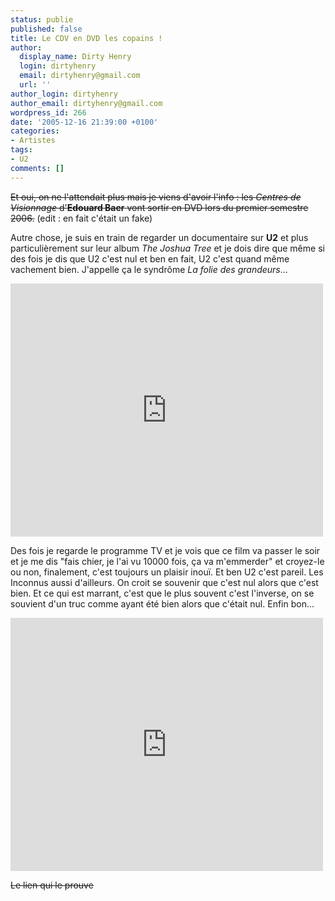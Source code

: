 ```yaml
---
status: publie
published: false
title: Le CDV en DVD les copains !
author:
  display_name: Dirty Henry
  login: dirtyhenry
  email: dirtyhenry@gmail.com
  url: ''
author_login: dirtyhenry
author_email: dirtyhenry@gmail.com
wordpress_id: 266
date: '2005-12-16 21:39:00 +0100'
categories:
- Artistes
tags:
- U2
comments: []
---
```

<strike>Et oui, on ne l'attendait plus mais je viens d'avoir l'info : les *Centres de Visionnage* d'__Edouard Baer__ vont sortir en DVD lors du premier semestre 2006.</strike> (edit : en fait c'était un fake)

Autre chose, je suis en train de regarder un documentaire sur __U2__ et plus particulièrement sur leur album *The Joshua Tree* et je dois dire que même si des fois je dis que U2 c'est nul et ben en fait, U2 c'est quand même vachement bien. J'appelle ça le syndrôme *La folie des grandeurs*... 

<iframe title="YouTube video player" width="500" height="405" src="http://www.youtube.com/embed/SP6LgtZuBMk?rel=0" frameborder="0" allowfullscreen></iframe>

Des fois je regarde le programme TV et je vois que ce film va passer le soir et je me dis "fais chier, je l'ai vu 10000 fois, ça va m'emmerder" et croyez-le ou non, finalement, c'est toujours un plaisir inouï. Et ben U2 c'est pareil. Les Inconnus aussi d'ailleurs. On croit se souvenir que c'est nul alors que c'est bien. Et ce qui est marrant, c'est que le plus souvent c'est l'inverse, on se souvient d'un truc comme ayant été bien alors que c'était nul. Enfin bon...

<iframe title="YouTube video player" width="500" height="405" src="http://www.youtube.com/embed/QySixLmPFmA?rel=0" frameborder="0" allowfullscreen></iframe>

<strike>Le lien qui le prouve</strike>

